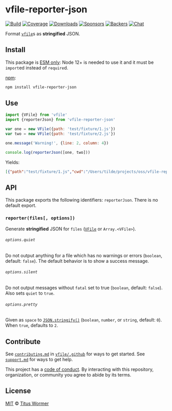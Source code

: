 # vfile-reporter-json

[![Build][build-badge]][build]
[![Coverage][coverage-badge]][coverage]
[![Downloads][downloads-badge]][downloads]
[![Sponsors][sponsors-badge]][collective]
[![Backers][backers-badge]][collective]
[![Chat][chat-badge]][chat]

Format [`vfile`][vfile]s as **stringified** JSON.

## Install

This package is [ESM only](https://gist.github.com/sindresorhus/a39789f98801d908bbc7ff3ecc99d99c):
Node 12+ is needed to use it and it must be `import`ed instead of `require`d.

[npm][]:

```sh
npm install vfile-reporter-json
```

## Use

```js
import {VFile} from 'vfile'
import {reporterJson} from 'vfile-reporter-json'

var one = new VFile({path: 'test/fixture/1.js'})
var two = new VFile({path: 'test/fixture/2.js'})

one.message('Warning!', {line: 2, column: 4})

console.log(reporterJson([one, two]))
```

Yields:

```json
[{"path":"test/fixture/1.js","cwd":"/Users/tilde/projects/oss/vfile-reporter-json","history":["test/fixture/1.js"],"messages":[{"reason":"Warning!","line":2,"column":4,"position":{"start":{"line":2,"column":4},"end":{"line":null,"column":null}},"ruleId":null,"source":null,"fatal":false,"stack":null}]},{"path":"test/fixture/2.js","cwd":"/Users/tilde/projects/oss/vfile-reporter-json","history":["test/fixture/2.js"],"messages":[]}]
```

## API

This package exports the following identifiers: `reporterJson`.
There is no default export.

### `reporter(files[, options])`

Generate **stringified** JSON for `files` ([`VFile`][vfile] or `Array.<VFile>`).

###### `options.quiet`

Do not output anything for a file which has no warnings or errors (`boolean`,
default: `false`).
The default behavior is to show a success message.

###### `options.silent`

Do not output messages without `fatal` set to true (`boolean`, default:
`false`).
Also sets `quiet` to `true`.

###### `options.pretty`

Given as `space` to [`JSON.stringify()`][json-stringify] (`boolean`, `number`,
or `string`, default: `0`).
When `true`, defaults to `2`.

## Contribute

See [`contributing.md`][contributing] in [`vfile/.github`][health] for ways to
get started.
See [`support.md`][support] for ways to get help.

This project has a [code of conduct][coc].
By interacting with this repository, organization, or community you agree to
abide by its terms.

## License

[MIT][license] © [Titus Wormer][author]

<!-- Definitions -->

[build-badge]: https://github.com/vfile/vfile-reporter-json/workflows/main/badge.svg

[build]: https://github.com/vfile/vfile-reporter-json/actions

[coverage-badge]: https://img.shields.io/codecov/c/github/vfile/vfile-reporter-json.svg

[coverage]: https://codecov.io/github/vfile/vfile-reporter-json

[downloads-badge]: https://img.shields.io/npm/dm/vfile-reporter-json.svg

[downloads]: https://www.npmjs.com/package/vfile-reporter-json

[sponsors-badge]: https://opencollective.com/unified/sponsors/badge.svg

[backers-badge]: https://opencollective.com/unified/backers/badge.svg

[collective]: https://opencollective.com/unified

[chat-badge]: https://img.shields.io/badge/chat-discussions-success.svg

[chat]: https://github.com/vfile/vfile/discussions

[npm]: https://docs.npmjs.com/cli/install

[contributing]: https://github.com/vfile/.github/blob/HEAD/contributing.md

[support]: https://github.com/vfile/.github/blob/HEAD/support.md

[health]: https://github.com/vfile/.github

[coc]: https://github.com/vfile/.github/blob/HEAD/code-of-conduct.md

[license]: license

[author]: https://wooorm.com

[vfile]: https://github.com/vfile/vfile

[json-stringify]: https://developer.mozilla.org/JavaScript/Reference/Global_Objects/JSON/stringify
